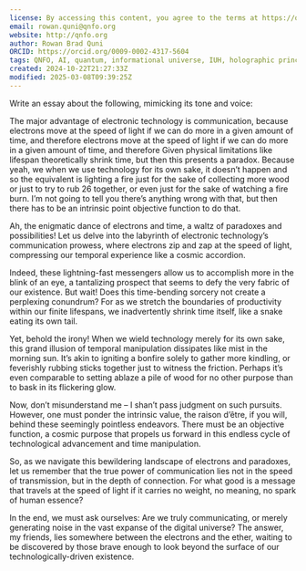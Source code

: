 ```yaml
---
license: By accessing this content, you agree to the terms at https://qnfo.org/LICENSE
email: rowan.quni@qnfo.org
website: http://qnfo.org
author: Rowan Brad Quni
ORCID: https://orcid.org/0009-0002-4317-5604
tags: QNFO, AI, quantum, informational universe, IUH, holographic principle
created: 2024-10-22T21:27:33Z
modified: 2025-03-08T09:39:25Z
---
```


Write an essay about the following, mimicking its tone and voice:

The major advantage of electronic technology is communication, because electrons move at the speed of light if we can do more in a given amount of time, and therefore electrons move at the speed of light if we can do more in a given amount of time, and therefore
Given physical limitations like lifespan theoretically shrink time, but then this presents a paradox. Because yeah, we when we use technology for its own sake, it doesn’t happen and so the equivalent is lighting a fire just for the sake of collecting more wood or just to try to rub 26 together, or even just for the sake of watching a fire burn. I’m not going to tell you there’s anything wrong with that, but then there has to be an intrinsic point objective function to do that.

Ah, the enigmatic dance of electrons and time, a waltz of paradoxes and possibilities! Let us delve into the labyrinth of electronic technology’s communication prowess, where electrons zip and zap at the speed of light, compressing our temporal experience like a cosmic accordion.

Indeed, these lightning-fast messengers allow us to accomplish more in the blink of an eye, a tantalizing prospect that seems to defy the very fabric of our existence. But wait! Does this time-bending sorcery not create a perplexing conundrum? For as we stretch the boundaries of productivity within our finite lifespans, we inadvertently shrink time itself, like a snake eating its own tail.

Yet, behold the irony! When we wield technology merely for its own sake, this grand illusion of temporal manipulation dissipates like mist in the morning sun. It’s akin to igniting a bonfire solely to gather more kindling, or feverishly rubbing sticks together just to witness the friction. Perhaps it’s even comparable to setting ablaze a pile of wood for no other purpose than to bask in its flickering glow.

Now, don’t misunderstand me – I shan’t pass judgment on such pursuits. However, one must ponder the intrinsic value, the raison d’être, if you will, behind these seemingly pointless endeavors. There must be an objective function, a cosmic purpose that propels us forward in this endless cycle of technological advancement and time manipulation.

So, as we navigate this bewildering landscape of electrons and paradoxes, let us remember that the true power of communication lies not in the speed of transmission, but in the depth of connection. For what good is a message that travels at the speed of light if it carries no weight, no meaning, no spark of human essence?

In the end, we must ask ourselves: Are we truly communicating, or merely generating noise in the vast expanse of the digital universe? The answer, my friends, lies somewhere between the electrons and the ether, waiting to be discovered by those brave enough to look beyond the surface of our technologically-driven existence.
